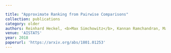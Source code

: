 ```yaml
---

title: "Approximate Ranking from Pairwise Comparisons"
collection: publications
category: older
authors: Reinhard Heckel, <b>Max Simchowitz</b>, Kannan Ramchandran, Martin J. Wainwright
venue: 'AISTATS'
year: 2018
paperurl: 'https://arxiv.org/abs/1801.01253'
---
```


<!--The contents above will be part of a list of publications, if the user clicks the link for the publication than the contents of section will be rendered as a full page, allowing you to provide more information about the paper for the reader. When publications are displayed as a single page, the contents of the above "citation" field will automatically be included below this section in a smaller font.-->
